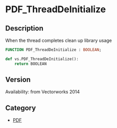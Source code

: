 # PDF_ThreadDeInitialize

## Description
When the thread completes clean up library usage

```pascal
FUNCTION PDF_ThreadDeInitialize : BOOLEAN;
```

```python
def vs.PDF_ThreadDeInitialize():
    return BOOLEAN
```

## Version
Availability: from Vectorworks 2014

## Category
* [PDF](../Categories/PDF.md)
